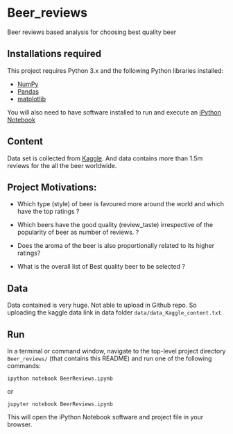 # Beer_reviews
Beer reviews based analysis for choosing best quality beer

## Installations required
This project requires Python 3.x and the following Python libraries installed:

- [NumPy](http://www.numpy.org/)
- [Pandas](http://pandas.pydata.org/)
- [matplotlib](https://matplotlib.org/)

You will also need to have software installed to run and execute an [iPython Notebook](http://ipython.org/notebook.html)


## Content
Data set is collected from [Kaggle](https://www.kaggle.com/datasets). And data contains more than 1.5m reviews for the all the beer worldwide.


## Project Motivations:
- Which type (style) of beer is favoured more around the world and which have the top ratings ?

- Which beers have the good quality (review_taste) irrespective of the popularity of beer as number of reviews. ?

- Does the aroma of the beer is also proportionally related to its higher ratings?

- What is the overall list of Best quality beer to be selected ?


## Data
Data contained is very huge. Not able to upload in Github  repo.
So uploading the kaggle data link in data folder  ```data/data_Kaggle_content.txt```

## Run

In a terminal or command window, navigate to the top-level project directory ```Beer_reviews/```  (that contains this README) and run one of the following commands:

```ipython notebook BeerReviews.ipynb```

or

```jupyter notebook BeerReviews.ipynb```

This will open the iPython Notebook software and project file in your browser.


